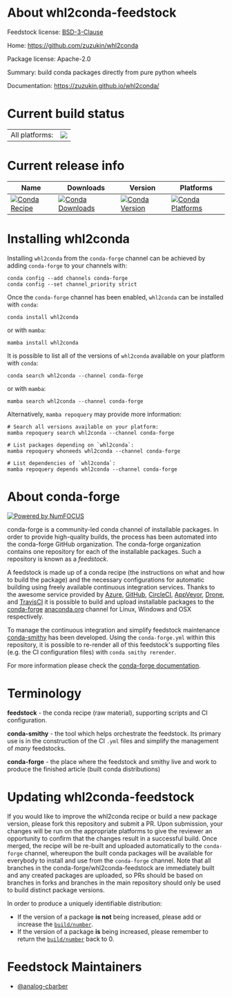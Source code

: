 About whl2conda-feedstock
=========================

Feedstock license: [BSD-3-Clause](https://github.com/conda-forge/whl2conda-feedstock/blob/main/LICENSE.txt)

Home: https://github.com/zuzukin/whl2conda

Package license: Apache-2.0

Summary: build conda packages directly from pure python wheels

Documentation: https://zuzukin.github.io/whl2conda/

Current build status
====================


<table><tr><td>All platforms:</td>
    <td>
      <a href="https://dev.azure.com/conda-forge/feedstock-builds/_build/latest?definitionId=20307&branchName=main">
        <img src="https://dev.azure.com/conda-forge/feedstock-builds/_apis/build/status/whl2conda-feedstock?branchName=main">
      </a>
    </td>
  </tr>
</table>

Current release info
====================

| Name | Downloads | Version | Platforms |
| --- | --- | --- | --- |
| [![Conda Recipe](https://img.shields.io/badge/recipe-whl2conda-green.svg)](https://anaconda.org/conda-forge/whl2conda) | [![Conda Downloads](https://img.shields.io/conda/dn/conda-forge/whl2conda.svg)](https://anaconda.org/conda-forge/whl2conda) | [![Conda Version](https://img.shields.io/conda/vn/conda-forge/whl2conda.svg)](https://anaconda.org/conda-forge/whl2conda) | [![Conda Platforms](https://img.shields.io/conda/pn/conda-forge/whl2conda.svg)](https://anaconda.org/conda-forge/whl2conda) |

Installing whl2conda
====================

Installing `whl2conda` from the `conda-forge` channel can be achieved by adding `conda-forge` to your channels with:

```
conda config --add channels conda-forge
conda config --set channel_priority strict
```

Once the `conda-forge` channel has been enabled, `whl2conda` can be installed with `conda`:

```
conda install whl2conda
```

or with `mamba`:

```
mamba install whl2conda
```

It is possible to list all of the versions of `whl2conda` available on your platform with `conda`:

```
conda search whl2conda --channel conda-forge
```

or with `mamba`:

```
mamba search whl2conda --channel conda-forge
```

Alternatively, `mamba repoquery` may provide more information:

```
# Search all versions available on your platform:
mamba repoquery search whl2conda --channel conda-forge

# List packages depending on `whl2conda`:
mamba repoquery whoneeds whl2conda --channel conda-forge

# List dependencies of `whl2conda`:
mamba repoquery depends whl2conda --channel conda-forge
```


About conda-forge
=================

[![Powered by
NumFOCUS](https://img.shields.io/badge/powered%20by-NumFOCUS-orange.svg?style=flat&colorA=E1523D&colorB=007D8A)](https://numfocus.org)

conda-forge is a community-led conda channel of installable packages.
In order to provide high-quality builds, the process has been automated into the
conda-forge GitHub organization. The conda-forge organization contains one repository
for each of the installable packages. Such a repository is known as a *feedstock*.

A feedstock is made up of a conda recipe (the instructions on what and how to build
the package) and the necessary configurations for automatic building using freely
available continuous integration services. Thanks to the awesome service provided by
[Azure](https://azure.microsoft.com/en-us/services/devops/), [GitHub](https://github.com/),
[CircleCI](https://circleci.com/), [AppVeyor](https://www.appveyor.com/),
[Drone](https://cloud.drone.io/welcome), and [TravisCI](https://travis-ci.com/)
it is possible to build and upload installable packages to the
[conda-forge](https://anaconda.org/conda-forge) [anaconda.org](https://anaconda.org/)
channel for Linux, Windows and OSX respectively.

To manage the continuous integration and simplify feedstock maintenance
[conda-smithy](https://github.com/conda-forge/conda-smithy) has been developed.
Using the ``conda-forge.yml`` within this repository, it is possible to re-render all of
this feedstock's supporting files (e.g. the CI configuration files) with ``conda smithy rerender``.

For more information please check the [conda-forge documentation](https://conda-forge.org/docs/).

Terminology
===========

**feedstock** - the conda recipe (raw material), supporting scripts and CI configuration.

**conda-smithy** - the tool which helps orchestrate the feedstock.
                   Its primary use is in the construction of the CI ``.yml`` files
                   and simplify the management of *many* feedstocks.

**conda-forge** - the place where the feedstock and smithy live and work to
                  produce the finished article (built conda distributions)


Updating whl2conda-feedstock
============================

If you would like to improve the whl2conda recipe or build a new
package version, please fork this repository and submit a PR. Upon submission,
your changes will be run on the appropriate platforms to give the reviewer an
opportunity to confirm that the changes result in a successful build. Once
merged, the recipe will be re-built and uploaded automatically to the
`conda-forge` channel, whereupon the built conda packages will be available for
everybody to install and use from the `conda-forge` channel.
Note that all branches in the conda-forge/whl2conda-feedstock are
immediately built and any created packages are uploaded, so PRs should be based
on branches in forks and branches in the main repository should only be used to
build distinct package versions.

In order to produce a uniquely identifiable distribution:
 * If the version of a package **is not** being increased, please add or increase
   the [``build/number``](https://docs.conda.io/projects/conda-build/en/latest/resources/define-metadata.html#build-number-and-string).
 * If the version of a package **is** being increased, please remember to return
   the [``build/number``](https://docs.conda.io/projects/conda-build/en/latest/resources/define-metadata.html#build-number-and-string)
   back to 0.

Feedstock Maintainers
=====================

* [@analog-cbarber](https://github.com/analog-cbarber/)

